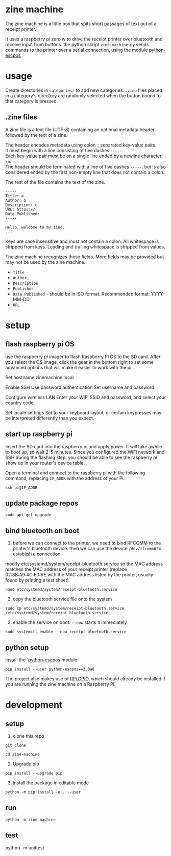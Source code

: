 # zine machine

The zine machine is a little box that spits short passages of text out of a receipt printer.

It uses a raspberry pi zero w to drive the receipt printer over bluetooth and receive input from buttons. the python script `zine-machine.py` sends commands to the printer over a serial connection, using the module  [python-escpos](https://github.com/python-escpos/python-escpos) 

#  usage
Create directories in `categories/` to add new categories. `.zine` files placed in a category's directory are randomly selected when the button bound to that category is pressed.

## .zine files
A zine file is a text file (UTF-8) containing an optional metadata header followed by the text of a zine.

The header encodes metadata using colon `:` separated key-value pairs.  
It must begin with a line consisting of five dashes `-----`.  
Each key-value pair must be on a single line ended by a newline character `\n`.  
The header should be terminated with a line of five dashes `-----`, but is also considered ended by the first non-empty line that does not contain a colon.

The rest of the file contains the text of the zine.

```
-----
Title: a
Author: b
Description: c
URL: https://
Date Published: 
-----

Hello, welcome to my zine.
...
```

Keys are case insensitive and must not contain a colon. All whitespace is stripped from keys. Leading and trailing whitespace is stripped from values.

The zine machine recognizes these fields. More fields may be provided but may not be used by the zine machine.
 - `Title`
 - `Author`
 - `Description`
 - `Publisher`
 - `Date Published` - should be in ISO format. Recommended format: YYYY-MM-DD
 - `URL`

# setup

## flash raspberry pi OS

use the raspberry pi imager to flash Raspberry Pi OS to the SD card.
After you select the OS image, click the gear in the bottom right to set some advanced options that will make it easier to work with the pi.

Set hostname
zinemachine.local

Enable SSH
Use password authentication
Set username and password

Configure wireless LAN
Enter your WiFi SSID and password, and select your country code

Set locale settings
Set to your keyboard layout, or certain keypresses may be interpreted differently than you expect.

## start up raspberry pi
Insert the SD card into the raspberry pi and apply power. It will take awhile to boot up, so wait 2-5 minutes. Since you configured the WiFi network and SSH during the flashing step, you should be able to see the raspberry pi show up in your router's device table.

Open a terminal and connect to the raspberry pi with the following command, replacing `IP_ADDR` with the address of your Pi:
```
ssh pi@IP_ADDR
```

## update package repos
```
sudo apt-get upgrade
```

## bind bluetooth on boot
1. before we can connect to the printer, we need to bind RFCOMM to the printer's bluetooth device. then we can use the device `/dev/rfcomm0` to establish a connection.

modify etc/systemd/system/receipt-bluetooth.service so the MAC address matches the MAC address of your receipt printer (replace 02:3B:A9:4C:F0:AE with the MAC address listed by the printer, usually found by printing a test sheet)

```
nano etc/systemd/system/receipt-bluetooth.service
```

2. copy the bluetooth service file onto the system

```
sudo cp etc/systemd/system/receipt-bluetooth.service /etc/systemd/system/receipt-bluetooth.service
```

3. enable the service on boot. `--now` starts it immediately

```
sudo systemctl enable --now receipt-bluetooth.service
```

## python setup

install the `[python-escpos](https://github.com/python-escpos/python-escpos) module
```
pip install --user python-escpos==3.0a8
```

The project also makes use of [RPi.GPIO](https://pypi.org/project/RPi.GPIO/), which should already be installed if you are running the zine machine on a Raspberry Pi.

# development
## setup
1. clone this repo
```
git clone 

cd zine-machine
```

2. Upgrade pip
```
pip install --upgrade pip
```

3. install the package in editable mode
```
python -m pip install -e . --user
```

## run
```
python -m zine-machine
```

## test
python -m unittest

